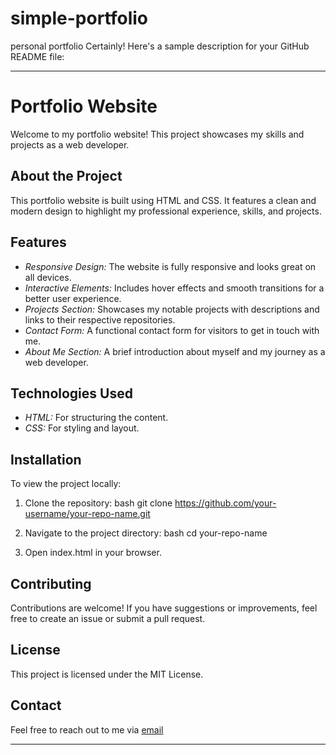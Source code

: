 # simple-portfolio
personal portfolio 
Certainly! Here's a sample description for your GitHub README file:

---

# Portfolio Website

Welcome to my portfolio website! This project showcases my skills and projects as a web developer.

## About the Project

This portfolio website is built using HTML and CSS. It features a clean and modern design to highlight my professional experience, skills, and projects.

## Features

- *Responsive Design:* The website is fully responsive and looks great on all devices.
- *Interactive Elements:* Includes hover effects and smooth transitions for a better user experience.
- *Projects Section:* Showcases my notable projects with descriptions and links to their respective repositories.
- *Contact Form:* A functional contact form for visitors to get in touch with me.
- *About Me Section:* A brief introduction about myself and my journey as a web developer.

## Technologies Used

- *HTML:* For structuring the content.
- *CSS:* For styling and layout.



## Installation

To view the project locally:

1. Clone the repository:
   bash
   git clone https://github.com/your-username/your-repo-name.git
   

2. Navigate to the project directory:
   bash
   cd your-repo-name
   

3. Open index.html in your browser.

## Contributing

Contributions are welcome! If you have suggestions or improvements, feel free to create an issue or submit a pull request.

## License

This project is licensed under the MIT License.

## Contact

Feel free to reach out to me via [email](sri20032003@gmail.com) 

---


